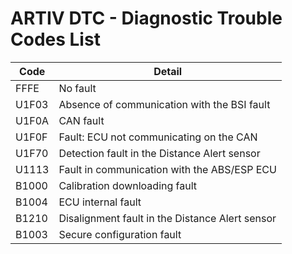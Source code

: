# ARTIV DTC - Diagnostic Trouble Codes List

| Code | Detail |
| - | - |
| FFFE | No fault |
| U1F03 | Absence of communication with the BSI fault |
| U1F0A | CAN fault |
| U1F0F | Fault: ECU not communicating on the CAN |
| U1F70 | Detection fault in the Distance Alert sensor |
| U1113 | Fault in communication with the ABS/ESP ECU |
| B1000 | Calibration downloading fault |
| B1004 | ECU internal fault |
| B1210 | Disalignment fault in the Distance Alert sensor |
| B1003 | Secure configuration fault |
